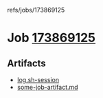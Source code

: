 refs/jobs/173869125

# Job [173869125](https://travis-ci.com/tobiipro/support-firecloud/jobs/173869125)

## Artifacts

* [log.sh-session](log.sh-session)
* [some-job-artifact.md](some-job-artifact.md)

